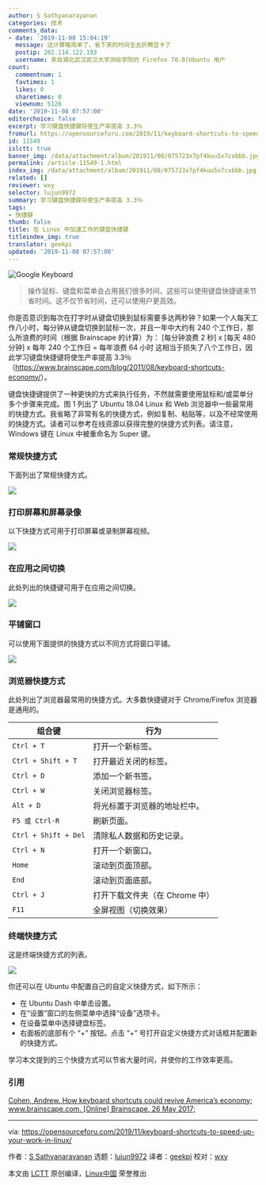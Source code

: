 ```yaml
---
author: S Sathyanarayanan
categories: 技术
comments_data:
- date: '2019-11-08 15:04:19'
  message: 这计算略简单了，省下来的时间全去折腾显卡了
  postip: 202.114.122.193
  username: 来自湖北武汉武汉大学测绘学院的 Firefox 70.0|Ubuntu 用户
count:
  commentnum: 1
  favtimes: 1
  likes: 0
  sharetimes: 0
  viewnum: 5126
date: '2019-11-08 07:57:00'
editorchoice: false
excerpt: 学习键盘快捷键将使生产率提高 3.3％
fromurl: https://opensourceforu.com/2019/11/keyboard-shortcuts-to-speed-up-your-work-in-linux/
id: 11549
islctt: true
banner_img: /data/attachment/album/201911/08/075723x7pf4kuu5x7cxbbb.jpg
permalink: /article-11549-1.html
index_img: /data/attachment/album/201911/08/075723x7pf4kuu5x7cxbbb.jpg.thumb.jpg
related: []
reviewer: wxy
selector: lujun9972
summary: 学习键盘快捷键将使生产率提高 3.3％
tags:
- 快捷键
thumb: false
title: 在 Linux 中加速工作的键盘快捷键
titleindex_img: true
translator: geekpi
updated: '2019-11-08 07:57:00'
---
```


![Google Keyboard](/data/attachment/album/201911/08/075723x7pf4kuu5x7cxbbb.jpg)



> 
> 操作鼠标、键盘和菜单会占用我们很多时间，这些可以使用键盘快捷键来节省时间。这不仅节省时间，还可以使用户更高效。
> 
> 
> 


你是否意识到每次在打字时从键盘切换到鼠标需要多达两秒钟？如果一个人每天工作八小时，每分钟从键盘切换到鼠标一次，并且一年中大约有 240 个工作日，那么所浪费的时间（根据 Brainscape 的计算）为： [每分钟浪费 2 秒] x [每天 480 分钟] x 每年 240 个工作日 = 每年浪费 64 小时 这相当于损失了八个工作日，因此学习键盘快捷键将使生产率提高 3.3％（<https://www.brainscape.com/blog/2011/08/keyboard-shortcuts-economy/>）。


键盘快捷键提供了一种更快的方式来执行任务，不然就需要使用鼠标和/或菜单分多个步骤来完成。图 1 列出了 Ubuntu 18.04 Linux 和 Web 浏览器中一些最常用的快捷方式。我省略了非常有名的快捷方式，例如复制、粘贴等，以及不经常使用的快捷方式。读者可以参考在线资源以获得完整的快捷方式列表。请注意，Windows 键在 Linux 中被重命名为 Super 键。


### 常规快捷方式


下面列出了常规快捷方式。


![](/data/attachment/album/201911/08/075725qjf59uwkw0tk54ky.png)


### 打印屏幕和屏幕录像


以下快捷方式可用于打印屏幕或录制屏幕视频。


![](/data/attachment/album/201911/08/075726yz55j2csyflyte9s.png)


### 在应用之间切换


此处列出的快捷键可用于在应用之间切换。


![](/data/attachment/album/201911/08/075727spssf1ymcmlvgpyc.png)


### 平铺窗口


可以使用下面提供的快捷方式以不同方式将窗口平铺。


![](/data/attachment/album/201911/08/075727uzk12pd7wz1e3pk2.png)


### 浏览器快捷方式


此处列出了浏览器最常用的快捷方式。大多数快捷键对于 Chrome/Firefox 浏览器是通用的。




| **组合键** | **行为** |
| --- | --- |
| `Ctrl + T` | 打开一个新标签。 |
| `Ctrl + Shift + T` | 打开最近关闭的标签。 |
| `Ctrl + D` | 添加一个新书签。 |
| `Ctrl + W` | 关闭浏览器标签。 |
| `Alt + D` | 将光标置于浏览器的地址栏中。 |
| `F5 或 Ctrl-R` | 刷新页面。 |
| `Ctrl + Shift + Del` | 清除私人数据和历史记录。 |
| `Ctrl + N` | 打开一个新窗口。 |
| `Home` | 滚动到页面顶部。 |
| `End` | 滚动到页面底部。 |
| `Ctrl + J` | 打开下载文件夹（在 Chrome 中） |
| `F11` | 全屏视图（切换效果） |


### 终端快捷方式


这是终端快捷方式的列表。


![](/data/attachment/album/201911/08/075729mmqz7qt2t0kqo24t.png)


你还可以在 Ubuntu 中配置自己的自定义快捷方式，如下所示：


* 在 Ubuntu Dash 中单击设置。
* 在“设置”窗口的左侧菜单中选择“设备”选项卡。
* 在设备菜单中选择键盘标签。
* 右面板的底部有个 “+” 按钮。点击 “+” 号打开自定义快捷方式对话框并配置新的快捷方式。


学习本文提到的三个快捷方式可以节省大量时间，并使你的工作效率更高。


### 引用


[Cohen, Andrew. How keyboard shortcuts could revive America’s economy; www.brainscape.com. [Online] Brainscape, 26 May 2017;](https://www.brainscape.com/blog/2011/08/keyboard-shortcuts-economy/) 




---


via: <https://opensourceforu.com/2019/11/keyboard-shortcuts-to-speed-up-your-work-in-linux/>


作者：[S Sathyanarayanan](https://opensourceforu.com/author/s-sathyanarayanan/) 选题：[lujun9972](https://github.com/lujun9972) 译者：[geekpi](https://github.com/geekpi) 校对：[wxy](https://github.com/wxy)


本文由 [LCTT](https://github.com/LCTT/TranslateProject) 原创编译，[Linux中国](https://linux.cn/) 荣誉推出